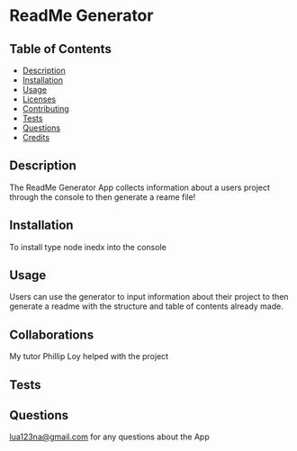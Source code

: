 # ReadMe Generator

  

  ## Table of Contents
  * [Description](#description)
  * [Installation](#installation)
  * [Usage](#usage)
  * [Licenses](#licenses)
  * [Contributing](#contributing)
  * [Tests](#tests)
  * [Questions](#questions)
  * [Credits](#credits)

## Description 
The ReadMe Generator App collects information about a users project through the console to then generate a reame file!

## Installation
To install type node inedx into the console

## Usage
Users can use the generator to input information about their project to then generate a readme with the structure and table of contents already made.



## Collaborations
My tutor Phillip Loy helped with the project

## Tests


## Questions
lua123na@gmail.com for any questions about the App
